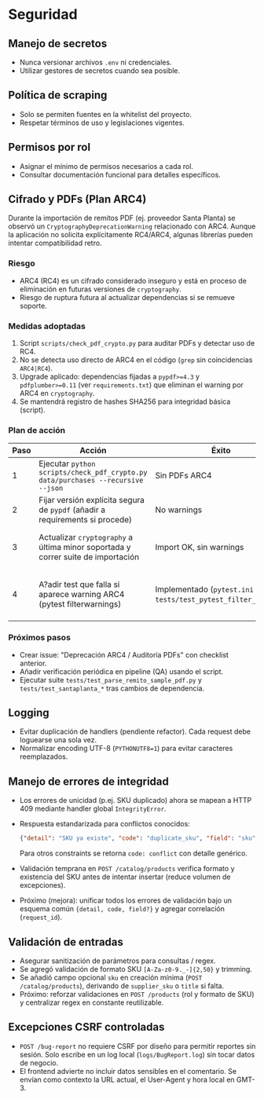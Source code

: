 <!-- NG-HEADER: Nombre de archivo: SECURITY.md -->
<!-- NG-HEADER: Ubicación: docs/SECURITY.md -->
<!-- NG-HEADER: Descripción: Política de seguridad del proyecto -->
<!-- NG-HEADER: Lineamientos: Ver AGENTS.md -->

# Seguridad

## Manejo de secretos
- Nunca versionar archivos `.env` ni credenciales.
- Utilizar gestores de secretos cuando sea posible.

## Política de scraping
- Solo se permiten fuentes en la whitelist del proyecto.
- Respetar términos de uso y legislaciones vigentes.

## Permisos por rol
- Asignar el mínimo de permisos necesarios a cada rol.
- Consultar documentación funcional para detalles específicos.

## Cifrado y PDFs (Plan ARC4)
Durante la importación de remitos PDF (ej. proveedor Santa Planta) se observó un `CryptographyDeprecationWarning` relacionado con ARC4. Aunque la aplicación no solicita explícitamente RC4/ARC4, algunas librerías pueden intentar compatibilidad retro.

### Riesgo
- ARC4 (RC4) es un cifrado considerado inseguro y está en proceso de eliminación en futuras versiones de `cryptography`.
- Riesgo de ruptura futura al actualizar dependencias si se remueve soporte.

### Medidas adoptadas
1. Script `scripts/check_pdf_crypto.py` para auditar PDFs y detectar uso de RC4.
2. No se detecta uso directo de ARC4 en el código (`grep` sin coincidencias `ARC4|RC4`).
3. Upgrade aplicado: dependencias fijadas a `pypdf>=4.3` y `pdfplumber>=0.11` (ver `requirements.txt`) que eliminan el warning por ARC4 en `cryptography`.
4. Se mantendrá registro de hashes SHA256 para integridad básica (script).

### Plan de acción
| Paso | Acción | Éxito | Rollback |
|------|--------|-------|----------|
| 1 | Ejecutar `python scripts/check_pdf_crypto.py data/purchases --recursive --json` | Sin PDFs ARC4 | N/A |
| 2 | Fijar versión explícita segura de `pypdf` (añadir a requirements si procede) | No warnings | Revertir pin |
| 3 | Actualizar `cryptography` a última minor soportada y correr suite de importación | Import OK, sin warnings | Volver a versión previa en lock |
| 4 | A?adir test que falla si aparece warning ARC4 (pytest filterwarnings) | Implementado (`pytest.ini` + `tests/test_pytest_filter_arc4.py`) | Ajustar filtro si surge falso positivo |

### Próximos pasos
- Crear issue: "Deprecación ARC4 / Auditoría PDFs" con checklist anterior.
- Añadir verificación periódica en pipeline (QA) usando el script.
 - Ejecutar suite `tests/test_parse_remito_sample_pdf.py` y `tests/test_santaplanta_*` tras cambios de dependencia.

## Logging
- Evitar duplicación de handlers (pendiente refactor). Cada request debe loguearse una sola vez.
- Normalizar encoding UTF-8 (`PYTHONUTF8=1`) para evitar caracteres reemplazados.

## Manejo de errores de integridad
- Los errores de unicidad (p.ej. SKU duplicado) ahora se mapean a HTTP 409 mediante handler global `IntegrityError`.
- Respuesta estandarizada para conflictos conocidos:

	```json
	{"detail": "SKU ya existe", "code": "duplicate_sku", "field": "sku"}
	```

	Para otros constraints se retorna `code: conflict` con detalle genérico.
- Validación temprana en `POST /catalog/products` verifica formato y existencia del SKU antes de intentar insertar (reduce volumen de excepciones).
- Próximo (mejora): unificar todos los errores de validación bajo un esquema común `{detail, code, field?}` y agregar correlación (`request_id`).

## Validación de entradas
- Asegurar sanitización de parámetros para consultas / regex.
- Se agregó validación de formato SKU `[A-Za-z0-9._-]{2,50}` y trimming.
- Se añadió campo opcional `sku` en creación mínima (`POST /catalog/products`), derivando de `supplier_sku` o `title` si falta.
- Próximo: reforzar validaciones en `POST /products` (rol y formato de SKU) y centralizar regex en constante reutilizable.

## Excepciones CSRF controladas
- `POST /bug-report` no requiere CSRF por diseño para permitir reportes sin sesión. Solo escribe en un log local (`logs/BugReport.log`) sin tocar datos de negocio.
- El frontend advierte no incluir datos sensibles en el comentario. Se envían como contexto la URL actual, el User-Agent y hora local en GMT-3.

